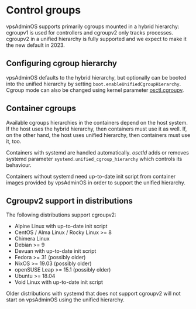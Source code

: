 # Control groups
vpsAdminOS supports primarily cgroups mounted in a hybrid hierarchy: cgroupv1
is used for controllers and cgroupv2 only tracks processes. cgroupv2 in a unified
hierarchy is fully supported and we expect to make it the new default in 2023.

## Configuring cgroup hierarchy
vpsAdminOS defaults to the hybrid hierarchy, but optionally can be booted into
the unified hierarchy by setting `boot.enableUnifiedCgroupHierarchy`. Cgroup
mode can also be changed using kernel parameter
[osctl.cgroupv](kernel-parameters.md#osctlcgroupv).

## Container cgroups
Available cgroups hierarchies in the containers depend on the host system. If
the host uses the hybrid hierarchy, then containers must use it as well. If, on
the other hand, the host uses unified hierarchy, then containers must use it, too.

Containers with systemd are handled automatically. *osctld* adds or removes
systemd parameter `systemd.unified_cgroup_hierarchy` which controls its behaviour.

Containers without systemd need up-to-date init script from container images
provided by vpsAdminOS in order to support the unified hierarchy.

## Cgroupv2 support in distributions
The following distributions support cgroupv2:

 - Alpine Linux with up-to-date init script
 - CentOS / Alma Linux / Rocky Linux >= 8
 - Chimera Linux
 - Debian >= 9
 - Devuan with up-to-date init script
 - Fedora >= 31 (possibly older)
 - NixOS >= 19.03 (possibly older)
 - openSUSE Leap >= 15.1 (possibly older)
 - Ubuntu >= 18.04
 - Void Linux with up-to-date init script

Older distributions with systemd that does not support cgroupv2 will not start
on vpsAdminOS using the unified hierarchy.
